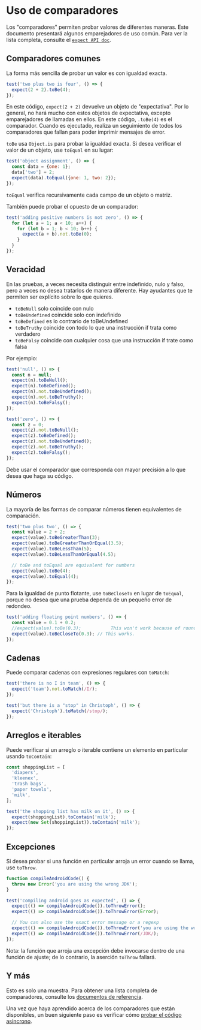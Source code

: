 # Uso de comparadores

Los "comparadores" permiten probar valores de diferentes maneras. Este documento presentará algunos emparejadores de uso común. Para ver la lista completa, consulte el [`expect API doc`](https://vitest.dev/api/#expect). 


## Comparadores comunes

La forma más sencilla de probar un valor es con igualdad exacta.

```js
test('two plus two is four', () => {
  expect(2 + 2).toBe(4);
});
```

En este código, `expect(2 + 2)` devuelve un objeto de "expectativa". Por lo general, no hará mucho con estos objetos de expectativa, excepto emparejadores de llamadas en ellos. En este código, `.toBe(4)` es el comparador. Cuando es ejecutado, realiza un seguimiento de todos los comparadores que fallan para poder imprimir mensajes de error.

`toBe` usa `Object.is` para probar la igualdad exacta. Si desea verificar el valor de un objeto, use `toEqual` en su lugar:
```js
test('object assignment', () => {
  const data = {one: 1};
  data['two'] = 2;
  expect(data).toEqual({one: 1, two: 2});
});
```
`toEqual` verifica recursivamente cada campo de un objeto o matriz.

También puede probar el opuesto de un comparador:

```js
test('adding positive numbers is not zero', () => {
  for (let a = 1; a < 10; a++) {
    for (let b = 1; b < 10; b++) {
      expect(a + b).not.toBe(0);
    }
  }
});
```
## Veracidad

En las pruebas, a veces necesita distinguir entre indefinido, nulo y falso, pero a veces no desea tratarlos de manera diferente. Hay ayudantes que te permiten ser explícito sobre lo que quieres.

- `toBeNull` solo coincide con nulo
- `toBeUndefined` coincide solo con indefinido
- `toBeDefined` es lo contrario de toBeUndefined
- `toBeTruthy` coincide con todo lo que una instrucción if trata como verdadero
- `toBeFalsy` coincide con cualquier cosa que una instrucción if trate como falsa

Por ejemplo:

```js
test('null', () => {
  const n = null;
  expect(n).toBeNull();
  expect(n).toBeDefined();
  expect(n).not.toBeUndefined();
  expect(n).not.toBeTruthy();
  expect(n).toBeFalsy();
});

test('zero', () => {
  const z = 0;
  expect(z).not.toBeNull();
  expect(z).toBeDefined();
  expect(z).not.toBeUndefined();
  expect(z).not.toBeTruthy();
  expect(z).toBeFalsy();
});
```
Debe usar el comparador que corresponda con mayor precisión a lo que desea que haga su código.

## Números

La mayoría de las formas de comparar números tienen equivalentes de comparación.

```js
test('two plus two', () => {
  const value = 2 + 2;
  expect(value).toBeGreaterThan(3);
  expect(value).toBeGreaterThanOrEqual(3.5);
  expect(value).toBeLessThan(5);
  expect(value).toBeLessThanOrEqual(4.5);

  // toBe and toEqual are equivalent for numbers
  expect(value).toBe(4);
  expect(value).toEqual(4);
});
```
Para la igualdad de punto flotante, use `toBeCloseTo` en lugar de `toEqual`, porque no desea que una prueba dependa de un pequeño error de redondeo.

```js
test('adding floating point numbers', () => {
  const value = 0.1 + 0.2;
  //expect(value).toBe(0.3);           This won't work because of rounding error
  expect(value).toBeCloseTo(0.3); // This works.
});
```
## Cadenas

Puede comparar cadenas con expresiones regulares con `toMatch`:

```js
test('there is no I in team', () => {
  expect('team').not.toMatch(/I/);
});

test('but there is a "stop" in Christoph', () => {
  expect('Christoph').toMatch(/stop/);
});
```
## Arreglos e iterables

Puede verificar si un arreglo o iterable contiene un elemento en particular usando `toContain`:

```js
const shoppingList = [
  'diapers',
  'kleenex',
  'trash bags',
  'paper towels',
  'milk',
];

test('the shopping list has milk on it', () => {
  expect(shoppingList).toContain('milk');
  expect(new Set(shoppingList)).toContain('milk');
});
```

## Excepciones

Si desea probar si una función en particular arroja un error cuando se llama, use `toThrow`.

```js
function compileAndroidCode() {
  throw new Error('you are using the wrong JDK');
}

test('compiling android goes as expected', () => {
  expect(() => compileAndroidCode()).toThrowError();
  expect(() => compileAndroidCode()).toThrowError(Error);

  // You can also use the exact error message or a regexp
  expect(() => compileAndroidCode()).toThrowError('you are using the wrong JDK');
  expect(() => compileAndroidCode()).toThrowError(/JDK/);
});
```
Nota: la función que arroja una excepción debe invocarse dentro de una función de ajuste; de lo contrario, la aserción `toThrow` fallará.

## Y más

Esto es solo una muestra. Para obtener una lista completa de comparadores, consulte los [documentos de referencia](https://vitest.dev/api/).

Una vez que haya aprendido acerca de los comparadores que están disponibles, un buen siguiente paso es verificar cómo [probar el código asíncrono](../vitest/codigo-asincrono.html).
